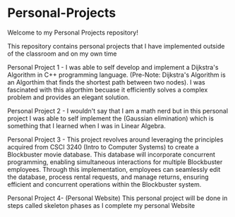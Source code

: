 # Personal-Projects

Welcome to my Personal Projects repository! 

This repository contains personal projects that I have implemented outside of the classroom and on my own time

Personal Project 1 - I was able to self develop and implement a Dijkstra's Algorithm in C++ programming language. (Pre-Note: Dijkstra's Algorithm is an Algorthim that finds the shortest path between two nodes). I was fascinated with this algorthim becuase it efficiently solves a complex problem and provides an elegant solution.

Personal Project 2 - I wouldn't say that I am a math nerd but in this personal project I was able to self implement the (Gaussian elimination) which is something that I learned when I was in Linear Algebra.

Personal Project 3 - This project revolves around leveraging the principles acquired from CSCI 3240 (Intro to Computer Systems) to create a Blockbuster movie database. This database will incorporate concurrent programming, enabling simultaneous interactions for multiple Blockbuster employees. Through this implementation, employees can seamlessly edit the database, process rental requests, and manage returns, ensuring efficient and concurrent operations within the Blockbuster system.

Personal Project 4- (Personal Website) This personal project will be done in steps called skeleton phases as I complete my personal Website


